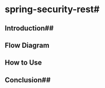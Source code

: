 # spring-security-rest#

## Introduction##


## Flow Diagram ##



## How to Use ##

## Conclusion##
